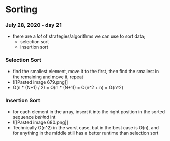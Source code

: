 # Sorting
### July 28, 2020 - day 21

- there are a *lot* of strategies/algorithms we can use to sort data;	
	- selection sort
	- insertion sort


### Selection Sort
- find the smallest element, move it to the first, then find the smallest in the remaining and move it, repeat
- ![[Pasted image 679.png]]
- O(n * (N+1) / 2) = O(n * (N+1)) = O(n^2 + n) = O(n^2)	

### Insertion Sort
- for each element in the array, insert it into the right position in the sorted sequence *behind* int
- ![[Pasted image 680.png]]
- Technically O(n^2) in the worst case, but in the best case is O(n), and for anything in the middle still has a better runtime than selection sort 



